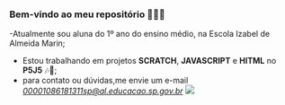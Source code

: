 ### Bem-vindo ao meu repositório 🎈🎆✨

-Atualmente sou aluna do 1º ano do ensino médio, na Escola Izabel de Almeida Marin;
- Estou trabalhando em projetos **SCRATCH**, **JAVASCRIPT** e **HITML** no **P5J5** 🎶🎸;
- para contato ou dúvidas,me envie um e-mail
  *00001086181311sp@al.educacao.sp.gov.br*
  ![](https://media.tenor.com/1RTsNlkmrcIAAAAM/spider-man-thumbs-up-spider-man3thumbs-up.gif)

